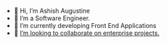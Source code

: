 - 👋 Hi, I’m Ashish Augustine
- 👀 I’m a Software Engineer.
- 🌱 I’m currently developing Front End Applications  
- 💞️ [I’m looking to collaborate on enterprise projects.  ](https://ashishaugustine.netlify.app/)

<!---
ashishva/ashishva is a ✨ special ✨ repository because its `README.md` (this file) appears on your GitHub profile.
You can click the Preview link to take a look at your changes.
--->
